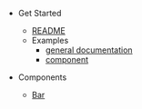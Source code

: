 - Get Started

  - [README](README.md)
  - Examples
    - [general documentation](components/example.md)
    - [component](components/component-example.md)

- Components
  - [Bar](components/bar.md)
